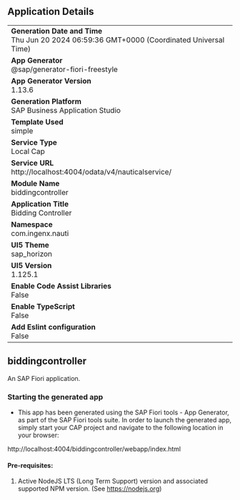 ## Application Details
|               |
| ------------- |
|**Generation Date and Time**<br>Thu Jun 20 2024 06:59:36 GMT+0000 (Coordinated Universal Time)|
|**App Generator**<br>@sap/generator-fiori-freestyle|
|**App Generator Version**<br>1.13.6|
|**Generation Platform**<br>SAP Business Application Studio|
|**Template Used**<br>simple|
|**Service Type**<br>Local Cap|
|**Service URL**<br>http://localhost:4004/odata/v4/nauticalservice/
|**Module Name**<br>biddingcontroller|
|**Application Title**<br>Bidding Controller|
|**Namespace**<br>com.ingenx.nauti|
|**UI5 Theme**<br>sap_horizon|
|**UI5 Version**<br>1.125.1|
|**Enable Code Assist Libraries**<br>False|
|**Enable TypeScript**<br>False|
|**Add Eslint configuration**<br>False|

## biddingcontroller

An SAP Fiori application.

### Starting the generated app

-   This app has been generated using the SAP Fiori tools - App Generator, as part of the SAP Fiori tools suite.  In order to launch the generated app, simply start your CAP project and navigate to the following location in your browser:

http://localhost:4004/biddingcontroller/webapp/index.html

#### Pre-requisites:

1. Active NodeJS LTS (Long Term Support) version and associated supported NPM version.  (See https://nodejs.org)


